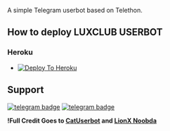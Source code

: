 A simple Telegram userbot based on Telethon.

## How to deploy LUXCLUB USERBOT
### Heroku
  - [![Deploy To Heroku](https://www.herokucdn.com/deploy/button.svg)](https://heroku.com/deploy?template=https://github.com/hustlerabhay/luxclubuserbotop)
  
## Support

[![telegram badge](https://img.shields.io/badge/CREATOR-30302f?style=for-the-badge&logo=telegram)](https://t.me/richrealm)
[![telegram badge](https://img.shields.io/badge/SUPPORT_GROUP-30302f?style=for-the-badge&logo=telegram)](https://t.me/luxclub_sergio)

**!Full Credit Goes to [CatUserbot](https://github.com/sandy1709/catuserbot) and [LionX Noobda](https://t.me/LionXUpdates)**